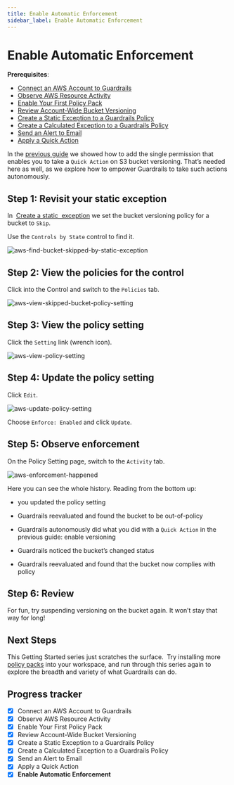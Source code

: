 ```yaml
---
title: Enable Automatic Enforcement
sidebar_label: Enable Automatic Enforcement
---
```


  


# Enable Automatic Enforcement

**Prerequisites**:  
  
- [Connect an AWS Account to Guardrails](/guardrails/docs/getting-started/getting-started-aws/connect-an-account/)
- [Observe AWS Resource Activity](/guardrails/docs/getting-started/getting-started-aws/observe-aws-activity/)
- [Enable Your First Policy Pack](/guardrails/docs/getting-started/getting-started-aws/enable-policy-pack/)
- [Review Account-Wide Bucket Versioning](/guardrails/docs/getting-started/getting-started-aws/review-account-wide/)
- [Create a Static Exception to a Guardrails Policy](/guardrails/docs/getting-started/getting-started-aws/create-static-exception/)
- [Create a Calculated Exception to a Guardrails Policy](/guardrails/docs/getting-started/getting-started-aws/create-calculated-exception/)
- [Send an Alert to Email](/guardrails/docs/getting-started/getting-started-aws/send-alert-to-email/)
- [Apply a Quick Action](/guardrails/docs/getting-started/getting-started-aws/apply-quick-action/)


In the [previous guide](/guardrails/docs/getting-started/getting-started-aws/apply-quick-action) we showed how to add the single permission that enables you to take a `Quick Action` on S3 bucket versioning. That’s needed here as well, as we explore how to empower Guardrails to take such actions autonomously.

## Step 1: Revisit your static exception

In  [Create a static  exception](/guardrails/docs/getting-started/getting-started-aws/create-static-exception) we set the bucket versioning policy for a bucket to `Skip`.  
  
Use the `Controls by State` control to find it.

<p><img alt="aws-find-bucket-skipped-by-static-exception" src="/images/docs/guardrails/getting-started/getting-started-aws/enable-enforcement/aws-find-bucket-skipped-by-static-exception.png"/></p>

## Step 2: View the policies for the control

Click into the Control and switch to the `Policies` tab.  

<p><img alt="aws-view-skipped-bucket-policy-setting" src="/images/docs/guardrails/getting-started/getting-started-aws/enable-enforcement/aws-view-skipped-bucket-policy-setting.png"/></p>

## Step 3: View the policy setting

Click the `Setting` link (wrench icon).

<p><img alt="aws-view-policy-setting" src="/images/docs/guardrails/getting-started/getting-started-aws/enable-enforcement/aws-view-policy-setting.png"/></p>

## Step 4: Update the policy setting

Click `Edit`.

<p><img alt="aws-update-policy-setting" src="/images/docs/guardrails/getting-started/getting-started-aws/enable-enforcement/aws-update-policy-setting.png"/></p>

Choose `Enforce: Enabled` and click `Update`.

## Step 5: Observe enforcement

On the Policy Setting page, switch to the `Activity` tab.  

<p><img alt="aws-enforcement-happened" src="/images/docs/guardrails/getting-started/getting-started-aws/enable-enforcement/aws-enforcement-happened.png"/></p>

Here you can see the whole history. Reading from the bottom up:

- you updated the policy setting

- Guardrails reevaluated and found the bucket to be out-of-policy

- Guardrails autonomously did what you did with a `Quick Action` in the previous guide: enable versioning  
  
- Guardrails noticed the bucket’s changed status

- Guardrails reevaluated and found that the bucket now complies with policy  
  


## Step 6: Review

For fun, try suspending versioning on the bucket again. It won’t stay that way for long!

## Next Steps

This Getting Started series just scratches the surface.  Try installing more [policy packs](https://hub.guardrails.com) into your workspace, and run through this series again to explore the breadth and variety of what Guardrails can do. 


## Progress tracker

- [x] Connect an AWS Account to Guardrails
- [x] Observe AWS Resource Activity
- [x] Enable Your First Policy Pack
- [x] Review Account-Wide Bucket Versioning
- [x] Create a Static Exception to a Guardrails Policy
- [x] Create a Calculated Exception to a Guardrails Policy
- [x] Send an Alert to Email
- [x] Apply a Quick Action
- [x] **Enable Automatic Enforcement**
